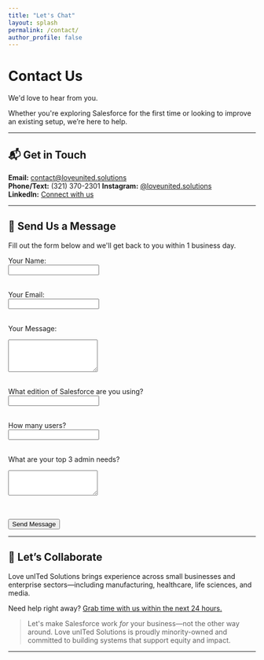 ```yaml
---
title: "Let's Chat"
layout: splash
permalink: /contact/
author_profile: false
---
```



# Contact Us

We'd love to hear from you.

Whether you're exploring Salesforce for the first time or looking to improve an existing setup, we’re here to help.

---

## 📬 Get in Touch

**Email:** [contact@loveunited.solutions](mailto:contact@loveunited.solutions)  
**Phone/Text:** (321) 370-2301
**Instagram:** [@loveunited.solutions](https://instagram.com/loveunited.solutions)  
**LinkedIn:** [Connect with us](https://linkedin.com/company/loveunitedsolutions)

---

## 💬 Send Us a Message

Fill out the form below and we'll get back to you within 1 business day.

<!-- Begin Embedded Contact Form -->
<form id="custom-form" action="https://script.google.com/macros/s/AKfycbx3P58SxkfdcEQmer7Siy-AeRuVtbXFmqpUUgJMyBjhsr9F4c9nVjAZVKtxAy4silWK/exec" method="POST">
  <label for="name">Your Name:</label><br>
  <input type="text" name="name" id="name" required><br><br>

  <label for="email">Your Email:</label><br>
  <input type="email" name="email" id="email" required><br><br>

  <label for="message">Your Message:</label><br>
  <textarea name="message" id="message" rows="4" required></textarea><br><br>

  <label for="edition">What edition of Salesforce are you using?</label><br>
  <input type="text" name="edition" id="edition"><br><br>

  <label for="users">How many users?</label><br>
  <input type="number" name="users" id="users"><br><br>

  <label for="needs">What are your top 3 admin needs?</label><br>
  <textarea name="needs" id="needs" rows="3"></textarea><br><br>

  <!-- reCAPTCHA -->
  <div class="g-recaptcha" data-sitekey="6LfP5ncrAAAAAKteCgCl1uFl8CPxX6-jhdIVORVE"></div><br>

  <button type="submit">Send Message</button>
  <p id="response-message"></p>
</form>

<script src="https://www.google.com/recaptcha/api.js" async defer></script>

<script>
  const form = document.getElementById('custom-form');
  const responseMessage = document.getElementById('response-message');

  form.addEventListener('submit', async (e) => {
    e.preventDefault();

    // Validate reCAPTCHA
    const token = grecaptcha.getResponse();
    if (!token) {
      responseMessage.textContent = "Please complete the reCAPTCHA.";
      return;
    }

    const formData = new FormData(form);
    formData.append("g-recaptcha-response", token);

    try {
      const res = await fetch(form.action, {
        method: 'POST',
        body: formData
      });
      if (res.ok) {
        responseMessage.textContent = "Thanks! We'll be in touch soon.";
        form.reset();
        grecaptcha.reset();
      } else {
        responseMessage.textContent = "Oops! Something went wrong.";
      }
    } catch {
      responseMessage.textContent = "Network error. Please try again.";
    }
  });
</script>
<!-- End Embedded Contact Form -->

---

## 🤝 Let’s Collaborate

Love unITed Solutions brings experience across small businesses and enterprise sectors—including manufacturing, healthcare, life sciences, and media.  

Need help right away? [Grab time with us within the next 24 hours.](https://balo.expert/profile/devo-pm)

> Let's make Salesforce work *for* your business—not the other way around.
> Love unITed Solutions is proudly minority-owned and committed to building systems that support equity and impact.

---
